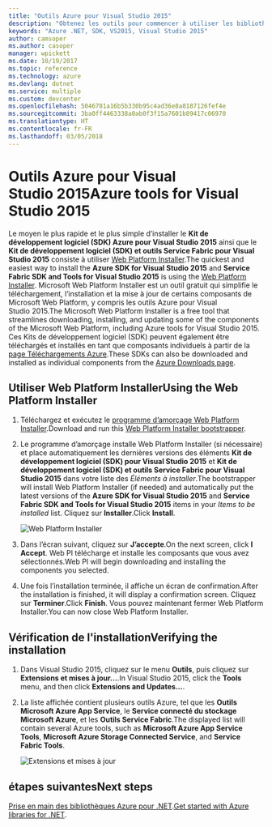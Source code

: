 ```yaml
---
title: "Outils Azure pour Visual Studio 2015"
description: "Obtenez les outils pour commencer à utiliser les bibliothèques Azure .NET à partir de Visual Studio 2015."
keywords: "Azure .NET, SDK, VS2015, Visual Studio 2015"
author: camsoper
ms.author: casoper
manager: wpickett
ms.date: 10/19/2017
ms.topic: reference
ms.technology: azure
ms.devlang: dotnet
ms.service: multiple
ms.custom: devcenter
ms.openlocfilehash: 5046781a16b5b330b95c4ad36e8a8187126fef4e
ms.sourcegitcommit: 3ba0ff4463338a0ab0f3f15a7601b89417c06970
ms.translationtype: HT
ms.contentlocale: fr-FR
ms.lasthandoff: 03/05/2018
---
```

# <a name="azure-tools-for-visual-studio-2015"></a><span data-ttu-id="563a8-104">Outils Azure pour Visual Studio 2015</span><span class="sxs-lookup"><span data-stu-id="563a8-104">Azure tools for Visual Studio 2015</span></span>

<span data-ttu-id="563a8-105">Le moyen le plus rapide et le plus simple d’installer le **Kit de développement logiciel (SDK) Azure pour Visual Studio 2015** ainsi que le **Kit de développement logiciel (SDK) et outils Service Fabric pour Visual Studio 2015** consiste à utiliser [Web Platform Installer](https://www.microsoft.com/web/downloads/platform.aspx).</span><span class="sxs-lookup"><span data-stu-id="563a8-105">The quickest and easiest way to install the **Azure SDK for Visual Studio 2015** and **Service Fabric SDK and Tools for Visual Studio 2015** is using the [Web Platform Installer](https://www.microsoft.com/web/downloads/platform.aspx).</span></span>  <span data-ttu-id="563a8-106">Microsoft Web Platform Installer est un outil gratuit qui simplifie le téléchargement, l’installation et la mise à jour de certains composants de Microsoft Web Platform, y compris les outils Azure pour Visual Studio 2015.</span><span class="sxs-lookup"><span data-stu-id="563a8-106">The Microsoft Web Platform Installer is a free tool that streamlines downloading, installing, and updating some of the components of the Microsoft Web Platform, including Azure tools for Visual Studio 2015.</span></span>  <span data-ttu-id="563a8-107">Ces Kits de développement logiciel (SDK) peuvent également être téléchargés et installés en tant que composants individuels à partir de la [page Téléchargements Azure](https://azure.microsoft.com/downloads/).</span><span class="sxs-lookup"><span data-stu-id="563a8-107">These SDKs can also be downloaded and installed as individual components from the [Azure Downloads page](https://azure.microsoft.com/downloads/).</span></span> 

## <a name="using-the-web-platform-installer"></a><span data-ttu-id="563a8-108">Utiliser Web Platform Installer</span><span class="sxs-lookup"><span data-stu-id="563a8-108">Using the Web Platform Installer</span></span>

1. <span data-ttu-id="563a8-109">Téléchargez et exécutez le [programme d’amorçage Web Platform Installer](https://www.microsoft.com/web/handlers/webpi.ashx?command=getinstallerredirect&appid=VWDOrVs2015AzurePack;MicrosoftAzure-ServiceFabric-VS2015).</span><span class="sxs-lookup"><span data-stu-id="563a8-109">Download and run this [Web Platform Installer bootstrapper](https://www.microsoft.com/web/handlers/webpi.ashx?command=getinstallerredirect&appid=VWDOrVs2015AzurePack;MicrosoftAzure-ServiceFabric-VS2015).</span></span>  

2. <span data-ttu-id="563a8-110">Le programme d’amorçage installe Web Platform Installer (si nécessaire) et place automatiquement les dernières versions des éléments **Kit de développement logiciel (SDK) pour Visual Studio 2015** et **Kit de développement logiciel (SDK) et outils Service Fabric pour Visual Studio 2015** dans votre liste des *Éléments à installer*.</span><span class="sxs-lookup"><span data-stu-id="563a8-110">The bootstrapper will install Web Platform Installer (if needed) and automatically put the latest versions of the  **Azure SDK for Visual Studio 2015** and **Service Fabric SDK and Tools for Visual Studio 2015** items in your *Items to be installed* list.</span></span>  <span data-ttu-id="563a8-111">Cliquez sur **Installer**.</span><span class="sxs-lookup"><span data-stu-id="563a8-111">Click **Install**.</span></span>

    ![Web Platform Installer](media/dotnet-sdk-vs2015-install/webpi.png)

3. <span data-ttu-id="563a8-113">Dans l’écran suivant, cliquez sur **J’accepte**.</span><span class="sxs-lookup"><span data-stu-id="563a8-113">On the next screen, click **I Accept**.</span></span>  <span data-ttu-id="563a8-114">Web PI télécharge et installe les composants que vous avez sélectionnés.</span><span class="sxs-lookup"><span data-stu-id="563a8-114">Web PI will begin downloading and installing the components you selected.</span></span>

4. <span data-ttu-id="563a8-115">Une fois l’installation terminée, il affiche un écran de confirmation.</span><span class="sxs-lookup"><span data-stu-id="563a8-115">After the installation is finished, it will display a confirmation screen.</span></span>  <span data-ttu-id="563a8-116">Cliquez sur **Terminer**.</span><span class="sxs-lookup"><span data-stu-id="563a8-116">Click **Finish**.</span></span>  <span data-ttu-id="563a8-117">Vous pouvez maintenant fermer Web Platform Installer.</span><span class="sxs-lookup"><span data-stu-id="563a8-117">You can now close Web Platform Installer.</span></span>

## <a name="verifying-the-installation"></a><span data-ttu-id="563a8-118">Vérification de l'installation</span><span class="sxs-lookup"><span data-stu-id="563a8-118">Verifying the installation</span></span>

1. <span data-ttu-id="563a8-119">Dans Visual Studio 2015, cliquez sur le menu **Outils**, puis cliquez sur **Extensions et mises à jour...**.</span><span class="sxs-lookup"><span data-stu-id="563a8-119">In Visual Studio 2015, click the **Tools** menu, and then click **Extensions and Updates...**.</span></span>

2. <span data-ttu-id="563a8-120">La liste affichée contient plusieurs outils Azure, tel que les **Outils Microsoft Azure App Service**, le **Service connecté du stockage Microsoft Azure**, et les **Outils Service Fabric**.</span><span class="sxs-lookup"><span data-stu-id="563a8-120">The displayed list will contain several Azure tools, such as **Microsoft Azure App Service Tools**, **Microsoft Azure Storage Connected Service**, and **Service Fabric Tools**.</span></span>

    ![Extensions et mises à jour](media\dotnet-sdk-vs2015-install\ext-tools.png)

## <a name="next-steps"></a><span data-ttu-id="563a8-122">étapes suivantes</span><span class="sxs-lookup"><span data-stu-id="563a8-122">Next steps</span></span>

<span data-ttu-id="563a8-123">[Prise en main des bibliothèques Azure pour .NET](dotnet-sdk-azure-get-started.md).</span><span class="sxs-lookup"><span data-stu-id="563a8-123">[Get started with Azure libraries for .NET](dotnet-sdk-azure-get-started.md).</span></span>
